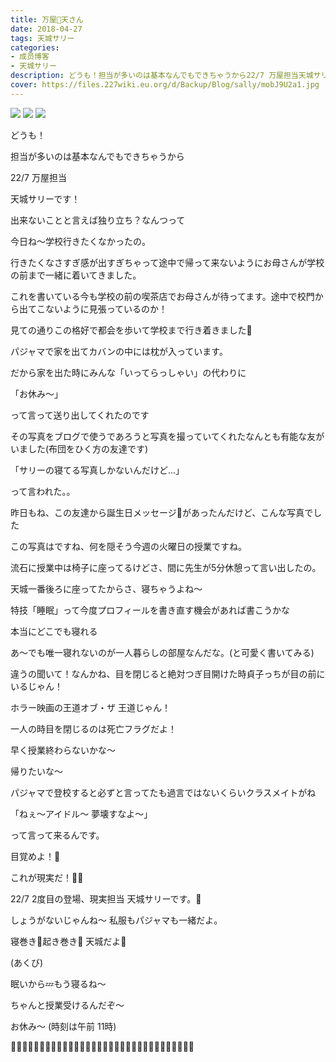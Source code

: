 ```yaml
---
title: 万屋🥚天さん
date: 2018-04-27
tags: 天城サリー
categories: 
- 成员博客
- 天城サリー
description: どうも！担当が多いのは基本なんでもできちゃうから22/7 万屋担当天城サリーです！出来ないことと言えば独り立ち？なんつって今日ね〜学校行きたくなかったの。行きたくなさすぎ感が出すぎちゃって途中で帰って来...
cover: https://files.227wiki.eu.org/d/Backup/Blog/sally/mobJ9U2a1.jpg 
---
```

![](https://files.227wiki.eu.org/d/Backup/Blog/sally/mobJ9U2a1.jpg)
![](https://files.227wiki.eu.org/d/Backup/Blog/sally/mobiyKB5H.jpg)
![](https://files.227wiki.eu.org/d/Backup/Blog/sally/mobosujBq.jpg)

どうも！




担当が多いのは基本なんでもできちゃうから




22/7 万屋担当




天城サリーです！




出来ないことと言えば独り立ち？なんつって




今日ね〜学校行きたくなかったの。




行きたくなさすぎ感が出すぎちゃって途中で帰って来ないようにお母さんが学校の前まで一緒に着いてきました。



これを書いている今も学校の前の喫茶店でお母さんが待ってます。途中で校門から出てこないように見張っているのか！




見ての通りこの格好で都会を歩いて学校まで行き着きました🏫




パジャマで家を出てカバンの中には枕が入っています。




だから家を出た時にみんな「いってらっしゃい」の代わりに




「お休み〜」




って言って送り出してくれたのです




その写真をブログで使うであろうと写真を撮っていてくれたなんとも有能な友がいました(布団をひく方の友達です)


「サリーの寝てる写真しかないんだけど...」




って言われた。。




昨日もね、この友達から誕生日メッセージ🎂があったんだけど、こんな写真でした




この写真はですね、何を隠そう今週の火曜日の授業ですね。




流石に授業中は椅子に座ってるけどさ、間に先生が5分休憩って言い出したの。




天城一番後ろに座ってたからさ、寝ちゃうよね〜




特技「睡眠」って今度プロフィールを書き直す機会があれば書こうかな




本当にどこでも寝れる




あ〜でも唯一寝れないのが一人暮らしの部屋なんだな。(と可愛く書いてみる)




違うの聞いて！なんかね、目を閉じると絶対つぎ目開けた時貞子っちが目の前にいるじゃん！




ホラー映画の王道オブ・ザ 王道じゃん！




一人の時目を閉じるのは死亡フラグだよ！




早く授業終わらないかな〜




帰りたいな〜




パジャマで登校すると必ずと言ってたも過言ではないくらいクラスメイトがね




「ねぇ〜アイドル〜 夢壊すなよ〜」




って言って来るんです。




目覚めよ！👀




これが現実だ！💪🏻




22/7
2度目の登場、現実担当 天城サリーです。🤗




しょうがないじゃんね〜 私服もパジャマも一緒だよ。




寝巻き👚起き巻き👚 天城だよ👚




(あくび)




眠いから💤もう寝るね〜




ちゃんと授業受けるんだぞ〜




お休み〜 (時刻は午前 11時)




🔪🔪🔪🔪🔪🔪🔪🔪🔪🔪🔪🔪🔪🔪🔪🔪🔪🔪🔪🔪🔪🔪🔪🔪🥚🔪🔪🔪🔪🔪🔪🔪
































